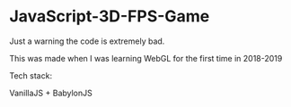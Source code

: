 # JavaScript-3D-FPS-Game

Just a warning the code is extremely bad.

This was made when I was learning WebGL for the first time in 2018-2019

Tech stack:

VanillaJS + BabylonJS
